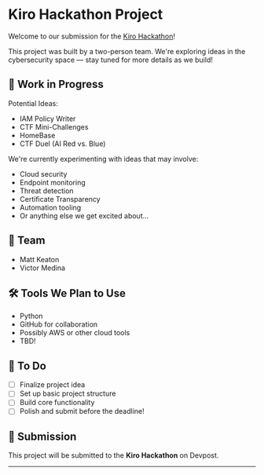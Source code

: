 # Kiro Hackathon Project

Welcome to our submission for the [Kiro Hackathon](https://kiro.devpost.com/rules)!

This project was built by a two-person team. We're exploring ideas in the cybersecurity space — stay tuned for more details as we build!

## 🚧 Work in Progress
Potential Ideas:
 - IAM Policy Writer
 - CTF Mini-Challenges
 - HomeBase
 - CTF Duel (AI Red vs. Blue)

We're currently experimenting with ideas that may involve:
- Cloud security
- Endpoint monitoring
- Threat detection
- Certificate Transparency
- Automation tooling
- Or anything else we get excited about...

## 👥 Team

- Matt Keaton
- Victor Medina

## 🛠️ Tools We Plan to Use

- Python
- GitHub for collaboration
- Possibly AWS or other cloud tools
- TBD!

## 📝 To Do

- [ ] Finalize project idea
- [ ] Set up basic project structure
- [ ] Build core functionality
- [ ] Polish and submit before the deadline!

## 📌 Submission

This project will be submitted to the **Kiro Hackathon** on Devpost.

---
